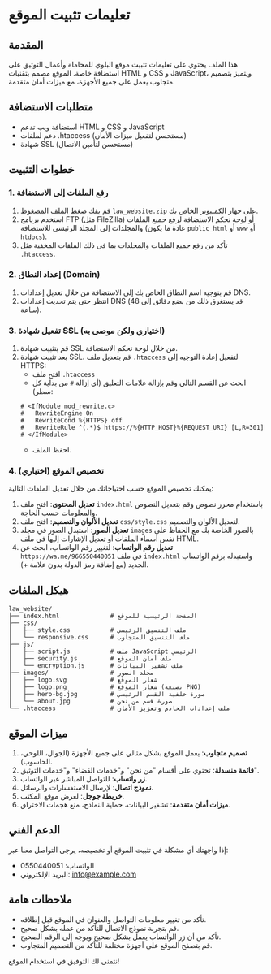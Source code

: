 # تعليمات تثبيت الموقع

## المقدمة

هذا الملف يحتوي على تعليمات تثبيت موقع البلوي للمحاماة وأعمال التوثيق على استضافة خاصة. الموقع مصمم بتقنيات HTML و CSS و JavaScript، ويتميز بتصميم متجاوب يعمل على جميع الأجهزة، مع ميزات أمان متقدمة.

## متطلبات الاستضافة

- استضافة ويب تدعم HTML و CSS و JavaScript
- دعم لملفات .htaccess (مستحسن لتفعيل ميزات الأمان)
- شهادة SSL (مستحسن لتأمين الاتصال)

## خطوات التثبيت

### 1. رفع الملفات إلى الاستضافة

1. قم بفك ضغط الملف المضغوط `law_website.zip` على جهاز الكمبيوتر الخاص بك.
2. استخدم برنامج FTP (مثل FileZilla) أو لوحة تحكم الاستضافة لرفع جميع الملفات والمجلدات إلى المجلد الرئيسي للاستضافة (عادة ما يكون `public_html` أو `www` أو `htdocs`).
3. تأكد من رفع جميع الملفات والمجلدات بما في ذلك الملفات المخفية مثل `.htaccess`.

### 2. إعداد النطاق (Domain)

1. قم بتوجيه اسم النطاق الخاص بك إلى الاستضافة من خلال تعديل إعدادات DNS.
2. انتظر حتى يتم تحديث إعدادات DNS (قد يستغرق ذلك من بضع دقائق إلى 48 ساعة).

### 3. تفعيل شهادة SSL (اختياري ولكن موصى به)

1. قم بتثبيت شهادة SSL من خلال لوحة تحكم الاستضافة.
2. بعد تثبيت شهادة SSL، قم بتعديل ملف `.htaccess` لتفعيل إعادة التوجيه إلى HTTPS:
   - افتح ملف `.htaccess`
   - ابحث عن القسم التالي وقم بإزالة علامات التعليق (أي إزالة `#` من بداية كل سطر):
   ```
   # <IfModule mod_rewrite.c>
   #   RewriteEngine On
   #   RewriteCond %{HTTPS} off
   #   RewriteRule ^(.*)$ https://%{HTTP_HOST}%{REQUEST_URI} [L,R=301]
   # </IfModule>
   ```
   - احفظ الملف.

### 4. تخصيص الموقع (اختياري)

يمكنك تخصيص الموقع حسب احتياجاتك من خلال تعديل الملفات التالية:

1. **تعديل المحتوى**: افتح ملف `index.html` باستخدام محرر نصوص وقم بتعديل النصوص والمعلومات حسب الحاجة.
2. **تعديل الألوان والتصميم**: افتح ملف `css/style.css` لتعديل الألوان والتصميم.
3. **تعديل الصور**: استبدل الصور في مجلد `images` بالصور الخاصة بك مع الحفاظ على نفس أسماء الملفات أو تعديل الإشارات إليها في ملف HTML.
4. **تعديل رقم الواتساب**: لتغيير رقم الواتساب، ابحث عن `https://wa.me/966550440051` في ملف `index.html` واستبدله برقم الواتساب الجديد (مع إضافة رمز الدولة بدون علامة +).

## هيكل الملفات

```
law_website/
├── index.html              # الصفحة الرئيسية للموقع
├── css/
│   ├── style.css           # ملف التنسيق الرئيسي
│   └── responsive.css      # ملف التنسيق المتجاوب
├── js/
│   ├── script.js           # ملف JavaScript الرئيسي
│   ├── security.js         # ملف أمان الموقع
│   └── encryption.js       # ملف تشفير البيانات
├── images/                 # مجلد الصور
│   ├── logo.svg            # شعار الموقع
│   ├── logo.png            # شعار الموقع (بصيغة PNG)
│   ├── hero-bg.jpg         # صورة خلفية القسم الرئيسي
│   └── about.jpg           # صورة قسم من نحن
└── .htaccess               # ملف إعدادات الخادم وتعزيز الأمان
```

## ميزات الموقع

1. **تصميم متجاوب**: يعمل الموقع بشكل مثالي على جميع الأجهزة (الجوال، اللوحي، الحاسوب).
2. **قائمة منسدلة**: تحتوي على أقسام "من نحن" و"خدمات القضاء" و"خدمات التوثيق".
3. **زر واتساب**: للتواصل المباشر عبر الواتساب.
4. **نموذج اتصال**: لإرسال الاستفسارات والرسائل.
5. **خريطة جوجل**: لعرض موقع المكتب.
6. **ميزات أمان متقدمة**: تشفير البيانات، حماية النماذج، منع هجمات الاختراق.

## الدعم الفني

إذا واجهتك أي مشكلة في تثبيت الموقع أو تخصيصه، يرجى التواصل معنا عبر:

- الواتساب: 0550440051
- البريد الإلكتروني: info@example.com

## ملاحظات هامة

- تأكد من تغيير معلومات التواصل والعنوان في الموقع قبل إطلاقه.
- قم بتجربة نموذج الاتصال للتأكد من عمله بشكل صحيح.
- تأكد من أن زر الواتساب يعمل بشكل صحيح ويوجه إلى الرقم الصحيح.
- قم بتصفح الموقع على أجهزة مختلفة للتأكد من التصميم المتجاوب.

نتمنى لك التوفيق في استخدام الموقع!
